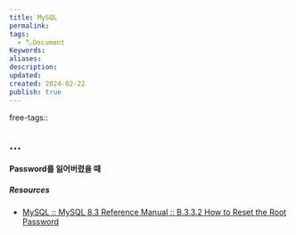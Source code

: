 ```yaml
---
title: MySQL
permalink: 
tags:
  - 🏷️Document
Keywords: 
aliases: 
description: 
updated: 
created: 2024-02-22
publish: true
---
```

free-tags:: 

## ...

#### Password를 잃어버렸을 때
##### Resources
- [MySQL :: MySQL 8.3 Reference Manual :: B.3.3.2 How to Reset the Root Password](https://dev.mysql.com/doc/refman/8.3/en/resetting-permissions.html)
